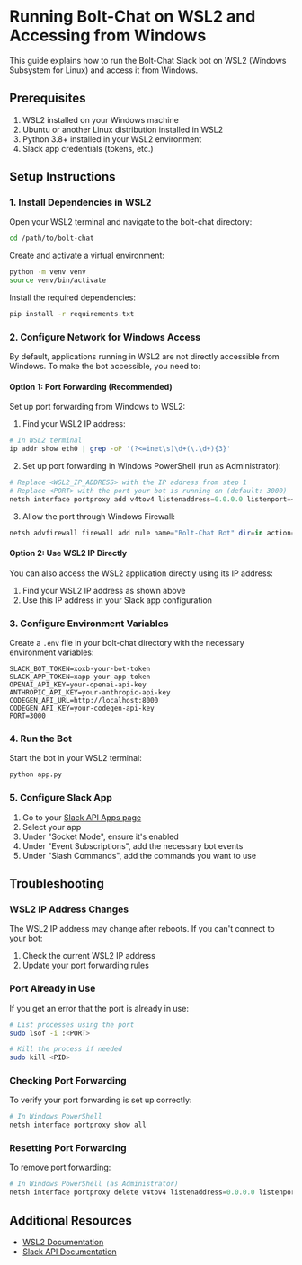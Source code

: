 # Running Bolt-Chat on WSL2 and Accessing from Windows

This guide explains how to run the Bolt-Chat Slack bot on WSL2 (Windows Subsystem for Linux) and access it from Windows.

## Prerequisites

1. WSL2 installed on your Windows machine
2. Ubuntu or another Linux distribution installed in WSL2
3. Python 3.8+ installed in your WSL2 environment
4. Slack app credentials (tokens, etc.)

## Setup Instructions

### 1. Install Dependencies in WSL2

Open your WSL2 terminal and navigate to the bolt-chat directory:

```bash
cd /path/to/bolt-chat
```

Create and activate a virtual environment:

```bash
python -m venv venv
source venv/bin/activate
```

Install the required dependencies:

```bash
pip install -r requirements.txt
```

### 2. Configure Network for Windows Access

By default, applications running in WSL2 are not directly accessible from Windows. To make the bot accessible, you need to:

#### Option 1: Port Forwarding (Recommended)

Set up port forwarding from Windows to WSL2:

1. Find your WSL2 IP address:

```bash
# In WSL2 terminal
ip addr show eth0 | grep -oP '(?<=inet\s)\d+(\.\d+){3}'
```

2. Set up port forwarding in Windows PowerShell (run as Administrator):

```powershell
# Replace <WSL2_IP_ADDRESS> with the IP address from step 1
# Replace <PORT> with the port your bot is running on (default: 3000)
netsh interface portproxy add v4tov4 listenaddress=0.0.0.0 listenport=<PORT> connectaddress=<WSL2_IP_ADDRESS> connectport=<PORT>
```

3. Allow the port through Windows Firewall:

```powershell
netsh advfirewall firewall add rule name="Bolt-Chat Bot" dir=in action=allow protocol=TCP localport=<PORT>
```

#### Option 2: Use WSL2 IP Directly

You can also access the WSL2 application directly using its IP address:

1. Find your WSL2 IP address as shown above
2. Use this IP address in your Slack app configuration

### 3. Configure Environment Variables

Create a `.env` file in your bolt-chat directory with the necessary environment variables:

```
SLACK_BOT_TOKEN=xoxb-your-bot-token
SLACK_APP_TOKEN=xapp-your-app-token
OPENAI_API_KEY=your-openai-api-key
ANTHROPIC_API_KEY=your-anthropic-api-key
CODEGEN_API_URL=http://localhost:8000
CODEGEN_API_KEY=your-codegen-api-key
PORT=3000
```

### 4. Run the Bot

Start the bot in your WSL2 terminal:

```bash
python app.py
```

### 5. Configure Slack App

1. Go to your [Slack API Apps page](https://api.slack.com/apps)
2. Select your app
3. Under "Socket Mode", ensure it's enabled
4. Under "Event Subscriptions", add the necessary bot events
5. Under "Slash Commands", add the commands you want to use

## Troubleshooting

### WSL2 IP Address Changes

The WSL2 IP address may change after reboots. If you can't connect to your bot:

1. Check the current WSL2 IP address
2. Update your port forwarding rules

### Port Already in Use

If you get an error that the port is already in use:

```bash
# List processes using the port
sudo lsof -i :<PORT>

# Kill the process if needed
sudo kill <PID>
```

### Checking Port Forwarding

To verify your port forwarding is set up correctly:

```powershell
# In Windows PowerShell
netsh interface portproxy show all
```

### Resetting Port Forwarding

To remove port forwarding:

```powershell
# In Windows PowerShell (as Administrator)
netsh interface portproxy delete v4tov4 listenaddress=0.0.0.0 listenport=<PORT>
```

## Additional Resources

- [WSL2 Documentation](https://docs.microsoft.com/en-us/windows/wsl/)
- [Slack API Documentation](https://api.slack.com/)